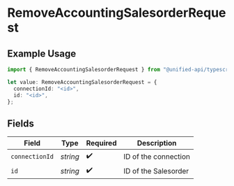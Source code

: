 # RemoveAccountingSalesorderRequest

## Example Usage

```typescript
import { RemoveAccountingSalesorderRequest } from "@unified-api/typescript-sdk/sdk/models/operations";

let value: RemoveAccountingSalesorderRequest = {
  connectionId: "<id>",
  id: "<id>",
};
```

## Fields

| Field                | Type                 | Required             | Description          |
| -------------------- | -------------------- | -------------------- | -------------------- |
| `connectionId`       | *string*             | :heavy_check_mark:   | ID of the connection |
| `id`                 | *string*             | :heavy_check_mark:   | ID of the Salesorder |